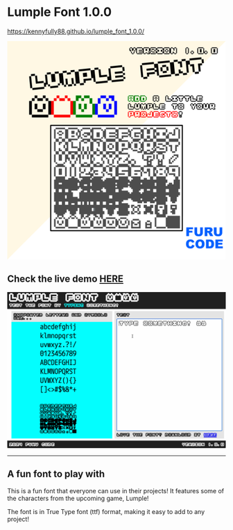 # Lumple Font 1.0.0

<https://kennyfully88.github.io/lumple_font_1.0.0/>

![img](assets/lumple_font_pr.png)

## Check the live demo [HERE](https://kennyfully88.github.io/lumple_font_1.0.0/)

![img](assets/demo.gif)

---

## A fun font to play with

This is a fun font that everyone can use in their projects! It features some of the characters from the upcoming game, Lumple!

The font is in True Type font (ttf) format, making it easy to add to any project!
